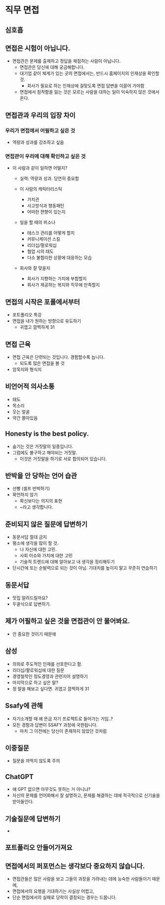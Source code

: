 # 직무 면접

## 심호흡

## 면접은 시험이 아닙니다.

- 면접관은 문제를 출제하고 정답을 채점하는 사람이 아닙니다.
	- 면접관은 당신에 대해 궁금해합니다.
	- 대기업 같이 체계가 있는 곳의 면접에서는, 반드시 홈페이지의 인재상을 확인할 것.
		- 회사가 필요로 하는 인재상에 걸맞도록 면접 답변을 이끌어 가야함
	- 면접에서 침착함을 잃는 것은 모르는 사람을 대하는 일이 익숙하지 않은 것에서 온다.

## 면접관과 우리의 입장 차이

### 우리가 면접에서 어필하고 싶은 것

- 역량과 성과를 강조하고 싶음 

### 면접관이 우리에 대해 확인하고 싶은 것

- 이 사람과 같이 일하면 어떨지?
	- 실력: 역량과 성과. 당연히 중요함

	- 이 사람의 캐릭터리스틱
		- 가치관
		- 사고방식과 행동패턴
		- 어떠한 편향이 있는지
	- 일을 할 때의 퍼소나
		- 태스크 관리를 어떻게 할지
		- 커뮤니케이션 스킬
		- 리더십/팔로워십
		- 협업 시의 태도
		- 다소 불합리한 상황에 대응하는 모습
	- 회사와 잘 맞을지
		- 회사가 지향하는 가치에 부합할지
		- 회사가 제공하는 복지와 직무에 만족할지

## 면접의 시작은 포폴에서부터

- 포트폴리오 특강
- 면접을 내가 원하는 방향으로 유도하기
	- 귀엽고 깜찍하게 31

## 면접 근육

- 면접 근육은 단련되는 것입니다. 경험할수록 늡니다.
	- 되도록 많은 면접을 볼 것
- 암묵지와 형식지

## 비언어적 의사소통

- 태도
- 목소리
- 웃는 얼굴
- 약간 쫄아있음

## Honesty is the best policy.

- 숨기는 것은 거짓말의 일종입니다.
- 그럼에도 불구하고 해야되는 거짓말.
	- 이것은 거짓말을 하기로 서로 합의되어 있습니다.

## 반박을 안 당하는 언어 습관

- 선빵 (셀프 반박하기)
- 확언하지 않기
	- 확신보다는 의지의 표현
	- ~라고 생각합니다.

## 준비되지 않은 질문에 답변하기

- 동문서답 절대 금지
- 평소에 생각을 많이 할 것.
	- 나 자신에 대한 고민.
	- 사회 이슈와 가치에 대한 고민
	- 기술적 트렌드에 대해 알아보고 내 생각을 정리해두기
- 단시간에 또는 순발력으로 되는 것이 아님. 기대치를 높이지 말고 꾸준히 연습하기

## 동문서답

- 맛집 알려드릴까요?
- 두괄식으로 답변하기. 

## 제가 어필하고 싶은 것을 면접관이 안 물어봐요.

- 안 중요한 것이기 때문에

## 삼성

- 의외로 주도적인 인재를 선호한다고 함.
- 리더십/팔로워십에 대한 질문
- 경영철학인 정도경영과 관련지어 설명하기
- 마지막으로 하고 싶은 말?
- 정 말을 해보고 싶다면. 귀엽고 깜찍하게 31
## Ssafy에 관해

- 자기소개할 때 왜 뜬금 자기 프로젝트로 들어가는 거임..?
- 모든 경험과 답변이 SSAFY 과정에 국한됩니다.
	- 마치 그 이전에는 당신이 존재하지 않았던 것처럼

## 이중질문

- 질문을 까먹지 않도록 주의

## ChatGPT

- 얘 GPT 없으면 아무것도 못하는 거 아니냐?
- 자신의 문제를 언어화해서 잘 설명하고, 문제를 해결하는 데에 적극적으로 신기술을 받아들인다. 

## 기술질문에 답변하기

- 

## 포트폴리오 안들어가져요

## 면접에서의 퍼포먼스는 생각보다 중요하지 않습니다.

- 면접관들은 많은 사람을 보고 그들의 과장을 가려내는 데에 능숙한 사람들이기 때문에, 
- 면접에서의 요행을 기대하기는 사실상 어렵고, 
- 단순 면접에서의 실패로 당락이 결정되는 경우는 드뭅니다.